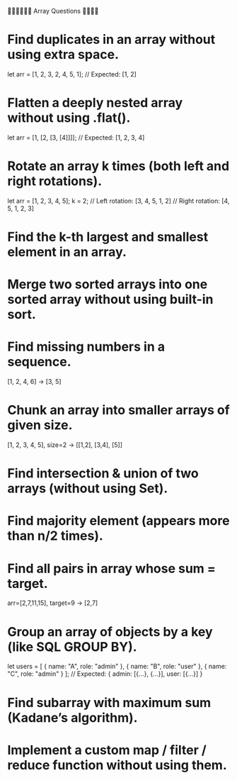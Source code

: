 🔹🔹🔹🔹🔹🔹 Array Questions 🔹🔹🔹🔹

# Find duplicates in an array without using extra space.
let arr = [1, 2, 3, 2, 4, 5, 1];
// Expected: [1, 2]

# Flatten a deeply nested array without using .flat().
let arr = [1, [2, [3, [4]]]];
// Expected: [1, 2, 3, 4]

# Rotate an array k times (both left and right rotations).
let arr = [1, 2, 3, 4, 5];
k = 2;
// Left rotation: [3, 4, 5, 1, 2]
// Right rotation: [4, 5, 1, 2, 3]

# Find the k-th largest and smallest element in an array.
# Merge two sorted arrays into one sorted array without using built-in sort.
# Find missing numbers in a sequence.
[1, 2, 4, 6] → [3, 5]

# Chunk an array into smaller arrays of given size.
[1, 2, 3, 4, 5], size=2 → [[1,2], [3,4], [5]]

# Find intersection & union of two arrays (without using Set).
# Find majority element (appears more than n/2 times).
# Find all pairs in array whose sum = target.
arr=[2,7,11,15], target=9 → [2,7]

# Group an array of objects by a key (like SQL GROUP BY).
let users = [
  { name: "A", role: "admin" },
  { name: "B", role: "user" },
  { name: "C", role: "admin" }
];
// Expected: { admin: [{...}, {...}], user: [{...}] }

# Find subarray with maximum sum (Kadane’s algorithm).
# Implement a custom map / filter / reduce function without using them.